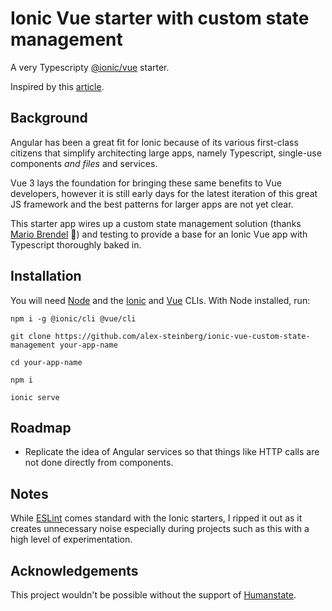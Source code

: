 # Ionic Vue starter with custom state management

A very Typescripty [@ionic/vue](https://ionicframework.com/docs/vue/overview) starter.

Inspired by this [article](https://medium.com/@mario.brendel1990/vue-3-the-new-store-a7569d4a546f).

## Background

Angular has been a great fit for Ionic because of its various first-class citizens that simplify architecting large apps, namely Typescript, single-use components _and files_ and services.

Vue 3 lays the foundation for bringing these same benefits to Vue developers, however it is still early days for the latest iteration of this great JS framework and the best patterns for larger apps are not yet clear.

This starter app wires up a custom state management solution (thanks [Mario Brendel](https://github.com/Mario-Brendelhttps://github.com/Mario-Brendel) :wave:) and testing to provide a base for an Ionic Vue app with Typescript thoroughly baked in.

## Installation

You will need [Node](https://github.com/nvm-sh/nvm) and the [Ionic](https://ionicframework.com/docs/intro/cli) and [Vue](https://v3.vuejs.org/guide/installation.html#cli) CLIs. With Node installed, run:

    npm i -g @ionic/cli @vue/cli

    git clone https://github.com/alex-steinberg/ionic-vue-custom-state-management your-app-name

    cd your-app-name

    npm i

    ionic serve

## Roadmap

- Replicate the idea of Angular services so that things like HTTP calls are not done directly from components.

## Notes

While [ESLint](https://eslint.org/) comes standard with the Ionic starters, I ripped it out as it creates unnecessary noise especially during projects such as this with a high level of experimentation.

## Acknowledgements

This project wouldn't be possible without the support of [Humanstate](https://www.humanstate.com/).